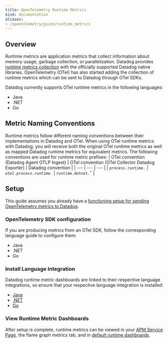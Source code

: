 ```yaml
---
title: OpenTelemetry Runtime Metrics
kind: documentation
aliases:
- /opentelemetry/guide/runtime_metrics
---
```


## Overview

Runtime metrics are application metrics that collect information about memory usage, garbage collection, or parallelization. Datadog provides [runtime metrics collection](https://docs.datadoghq.com/tracing/metrics/runtime_metrics/) with the officially supported Datadog native libraries. OpenTelemetry (OTel) has also started adding the collection of runtime metrics which can be sent to Datadog through OTel SDKs.

Datadog currently supports OTel runtime metrics in the following languages:
- Java
- .NET
- Go

## Metric Naming Conventions

Runtime metrics follow different naming conventions between their implementations in Datadog and OTel. When using OTel runtime metrics with Datadog, you will receive both the original OTel runtime metrics as well as mapped Datadog runtime metrics for equivalent metrics. The following conventions are used for runtime metric prefixes:
| OTel convention (Datadog Agent OTLP Ingest) | OTel convention (OTel Collector Datadog Exporter) |  Datadog convention |
| --- | --- | --- |
| <code>process.runtime.<sup>*</sup></code> | <code>otel.process.runtime.<sup>*</sup></code> | <code>runtime.dotnet.<sup>*</sup></code> |

## Setup

This guide assumes you already have a [functioning setup for sending OpenTelemetry metrics to Datadog][1].

### OpenTelemetry SDK configuration

If you are producing metrics from an OTel SDK, follow the corresponding language guide to configure them:
- Java
- .NET
- Go

### Install Language Integration

Datadog runtime metric dashboards are linked to their respective language integrations, so ensure that your respective language integration is installed:
- [Java](https://app.datadoghq.com/integrations/java)
- [.NET](https://app.datadoghq.com/integrations/dotnet)
- [Go](https://app.datadoghq.com/integrations/go)

### View Runtime Metric Dashboards

After setup is complete, runtime metrics can be viewed in your [APM Service Page](https://app.datadoghq.com/apm/services), the flame graph metrics tab, and in [default runtime dashboards](https://app.datadoghq.com/dash/integration/256/jvm-metrics).

[1]: /opentelemetry/otel_metrics

